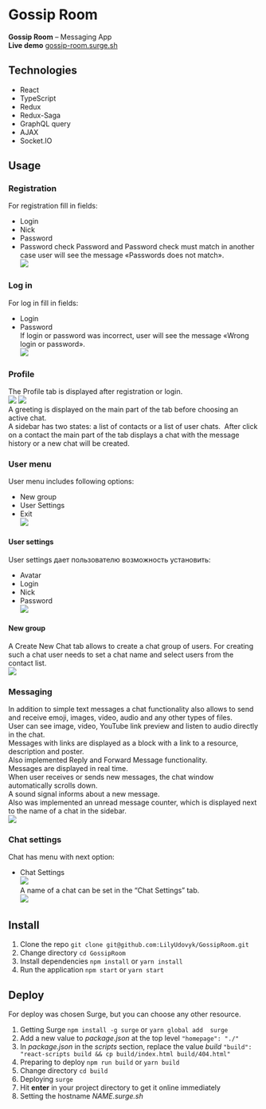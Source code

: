 # Gossip Room

**Gossip Room** – Messaging App <br>
**Live demo** [gossip-room.surge.sh](http://gossip-room.surge.sh/)

## Technologies

- React
- TypeScript
- Redux
- Redux-Saga
- GraphQL query
- AJAX
- Socket.IO


## Usage

### Registration
For registration fill in fields:
* Login
* Nick
* Password
* Password check
Password and Password check must match in another case user will see the message «Passwords does not match». <br>
![](./image/registration.png)

### Log in
For log in fill in fields:
* Login
* Password <br>
If login or password was incorrect, user will see the message «Wrong login or password». <br>
![](./image/login.png)

### Profile
The Profile tab is displayed after registration or login. <br>
![](./image/profile.png) ![](./image/profile_mob.png) <br>
A greeting is displayed on the main part of the tab before choosing an active chat.<br>
A sidebar has two states: a list of contacts or a list of user chats.
![]()
After click on a contact the main part of the tab displays a chat with the message history or a new chat will be created.
![]()

### User menu
User menu includes following options:
* New group
* User Settings
* Exit <br>
![](./image/user_menu.png)
#### User settings
User settings дает пользователю возможность установить: 
* Avatar
* Login
* Nick
* Password <br>
![](./image/user_settings.png)
#### New group
A Create New Chat tab allows to create a chat group of users. For creating such a chat user needs to set a chat name and select users from the contact list. <br>
![](./image/new_group.png)

### Messaging
In addition to simple text messages a chat functionality also allows to send and receive emoji, images, video, audio and any other types of files. <br>
User can see image, video, YouTube link preview and listen to audio directly in the chat. <br>
Messages with links are displayed as a block with a link to a resource, description and poster. <br>
Also implemented Reply and  Forward Message functionality. <br>
Messages are displayed in real time. <br>
When user receives or sends new messages, the chat window automatically scrolls down. <br>
A sound signal informs about a new message. <br>
Also was  implemented an unread message counter, which is displayed next to the name of a chat in the sidebar. <br>
![](./image/chat.png)

### Chat settings
Chat has menu with next option:
* Chat Settings <br>
![](./image/chat_menu.png) <br>
A name of a chat can be set in the “Chat Settings” tab. <br>
![](./image/chat_settings.png)


## Install

1.	Clone the repo ```git clone git@github.com:LilyUdovyk/GossipRoom.git```
2.	Change directory ```cd GossipRoom```
3.	Install dependencies ```npm install``` or ```yarn install``` <br>
4.	Run the application ```npm start``` or ```yarn start```


## Deploy

For deploy was chosen Surge, but you can choose any other resource.

1. Getting Surge ```npm install -g surge``` or ```yarn global add  surge```
2. Add a new value to *package.json* at the top level ```"homepage": "./"```
3. In *package.json* in the *scripts* section, replace the value *build* ```"build": "react-scripts build && cp build/index.html build/404.html"```
4. Preparing to deploy ```npm run build``` or ```yarn build```
5. Change directory ```cd build```
6. Deploying ```surge```
7. Hit **enter** in your project directory to get it online immediately
8. Setting the hostname *NAME.surge.sh*

